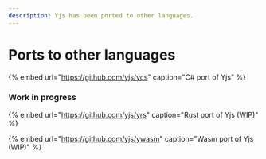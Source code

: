 ```yaml
---
description: Yjs has been ported to other languages.
---
```


# Ports to other languages

{% embed url="https://github.com/yjs/ycs" caption="C\# port of Yjs" %}

### Work in progress

{% embed url="https://github.com/yjs/yrs" caption="Rust port of Yjs \(WIP\)" %}

{% embed url="https://github.com/yjs/ywasm" caption="Wasm port of Yjs \(WIP\)" %}



